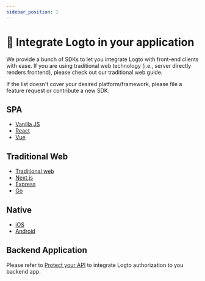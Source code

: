```yaml
---
sidebar_position: 1
---
```


# 🔗 Integrate Logto in your application

We provide a bunch of SDKs to let you integrate Logto with front-end clients with ease. If you are using traditional web technology (i.e., server directly renders frontend), please check out our traditional web guide.

If the list doesn't cover your desired platform/framework, please file a feature request or contribute a new SDK.

## SPA

- [Vanilla JS](./vanilla-js.mdx)
- [React](./react.mdx)
- [Vue](./vue.mdx)

## Traditional Web

- [Traditional web](./traditional.mdx)
- [Next.js](./next-js.mdx)
- [Express](./express.mdx)
- [Go](./go-web.mdx)

## Native

- [iOS](./ios.mdx)
- [Android](./android.mdx)

## Backend Application

Please refer to [Protect your API](../../protect-your-api/README.mdx) to integrate Logto authorization to you backend app.
